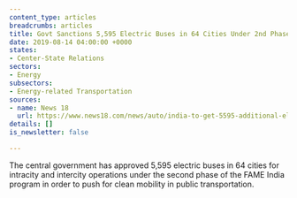 ```yaml
---
content_type: articles
breadcrumbs: articles
title: Govt Sanctions 5,595 Electric Buses in 64 Cities Under 2nd Phase of FAME Scheme
date: 2019-08-14 04:00:00 +0000
states:
- Center-State Relations
sectors:
- Energy
subsectors:
- Energy-related Transportation
sources:
- name: News 18
  url: https://www.news18.com/news/auto/india-to-get-5595-additional-electric-buses-under-fame-ii-scheme-could-save-1-2-billion-litres-of-fuel-2264331.html
details: []
is_newsletter: false

---
```

The central government has approved 5,595 electric buses in 64 cities for intracity and intercity operations under the second phase of the FAME India program in order to push for clean mobility in public transportation.
